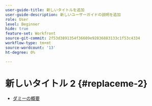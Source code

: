 ```yaml
---
user-guide-title: 新しいタイトルを追加
user-guide-description: 新しいユーザーガイドの説明を追加
role: User
level: Beginner
hide: true
feature-set: Workfront
source-git-commit: 2f53d3891354f36609e92836883133c1f53c4334
workflow-type: tm+mt
source-wordcount: '13'
ht-degree: 0%

---
```



# 新しいタイトル 2 {#replaceme-2}

+ [ダミーの概要](home.md)
